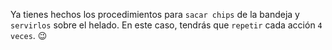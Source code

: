 Ya tienes hechos los procedimientos para `sacar chips` de la bandeja y `servirlos` sobre el helado. En este caso, tendrás que `repetir` cada acción `4 veces`. :wink: